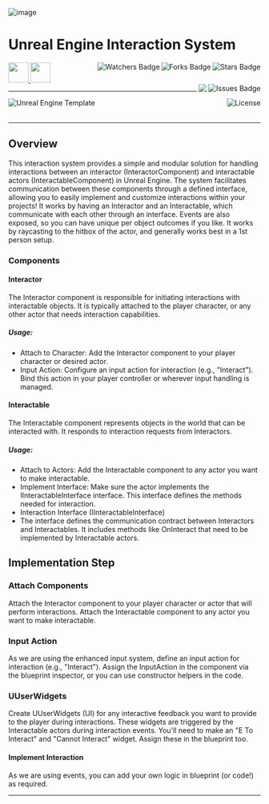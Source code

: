 ![image](https://github.com/JDSherbert/Unreal-Engine-Interaction-System/assets/43964243/1f3c86cb-4b3e-4d19-a609-3716d9c0d247)

# Unreal Engine Interaction System

<!-- Header Start -->
<a href = "https://docs.unrealengine.com/5.3/en-US/"> <img height="40" img width="40" src="https://cdn.simpleicons.org/unrealengine/white"> </a> 
<a href = "https://learn.microsoft.com/en-us/cpp/cpp-language"> <img height="40" img width="40" src="https://cdn.simpleicons.org/c++"> </a>
<img align="right" alt="Stars Badge" src="https://img.shields.io/github/stars/jdsherbert/Unreal-Engine-Interaction-System?label=%E2%AD%90"/>
<img align="right" alt="Forks Badge" src="https://img.shields.io/github/forks/jdsherbert/Unreal-Engine-Interaction-System?label=%F0%9F%8D%B4"/>
<img align="right" alt="Watchers Badge" src="https://img.shields.io/github/watchers/jdsherbert/Unreal-Engine-Interaction-System?label=%F0%9F%91%81%EF%B8%8F"/>
<img align="right" alt="Issues Badge" src="https://img.shields.io/github/issues/jdsherbert/Unreal-Engine-Interaction-System?label=%E2%9A%A0%EF%B8%8F"/>
<img align="right" src="https://hits.seeyoufarm.com/api/count/incr/badge.svg?url=https%3A%2F%2Fgithub.com%2FJDSherbert%2FUnreal-Engine-Interaction-System%2Fhit-counter%2FREADME&count_bg=%2379C83D&title_bg=%23555555&labelColor=0E1128&title=🔍&style=for-the-badge">
<!-- Header End --> 

-----------------------------------------------------------------------

<a href="https://docs.unrealengine.com/5.3/en-US/"> 
  <img align="left" alt="Unreal Engine Template" src="https://img.shields.io/badge/Unreal%20Engine%20Component-black?style=for-the-badge&logo=unrealengine&logoColor=white&color=black&labelColor=black"> </a>
  
<a href="https://choosealicense.com/licenses/mit/"> 
  <img align="right" alt="License" src="https://img.shields.io/badge/License%20:%20MIT-black?style=for-the-badge&logo=mit&logoColor=white&color=black&labelColor=black"> </a>
  
<br></br>

-----------------------------------------------------------------------
## Overview
This interaction system provides a simple and modular solution for handling interactions between an interactor (InteractorComponent) and interactable actors (InteractableComponent) in Unreal Engine. The system facilitates communication between these components through a defined interface, allowing you to easily implement and customize interactions within your projects!
It works by having an Interactor and an Interactable, which communicate with each other through an interface. Events are also exposed, so you can have unique per object outcomes if you like. It works by raycasting to the hitbox of the actor, and generally works best in a 1st person setup.

### Components
#### Interactor
The Interactor component is responsible for initiating interactions with interactable objects. It is typically attached to the player character, or any other actor that needs interaction capabilities.

##### Usage:
- Attach to Character: Add the Interactor component to your player character or desired actor.
- Input Action: Configure an input action for interaction (e.g., "Interact"). Bind this action in your player controller or wherever input handling is managed.

#### Interactable
The Interactable component represents objects in the world that can be interacted with. It responds to interaction requests from Interactors.

##### Usage:
- Attach to Actors: Add the Interactable component to any actor you want to make interactable.
- Implement Interface: Make sure the actor implements the IInteractableInterface interface. This interface defines the methods needed for interaction.
- Interaction Interface (IInteractableInterface)
- The interface defines the communication contract between Interactors and Interactables. It includes methods like OnInteract that need to be implemented by Interactable actors.

## Implementation Step

### Attach Components
Attach the Interactor component to your player character or actor that will perform interactions.
Attach the Interactable component to any actor you want to make interactable.

### Input Action 
As we are using the enhanced input system, define an input action for interaction (e.g., "Interact").
Assign the InputAction in the component via the blueprint inspector, or you can use constructor helpers in the code.

### UUserWidgets
Create UUserWidgets (UI) for any interactive feedback you want to provide to the player during interactions.
These widgets are triggered by the Interactable actors during interaction events.
You'll need to make an "E To Interact" and "Cannot Interact" widget. Assign these in the blueprint too. 

#### Implement Interaction
As we are using events, you can add your own logic in blueprint (or code!) as required.

-----------------------------------------------------------------------

